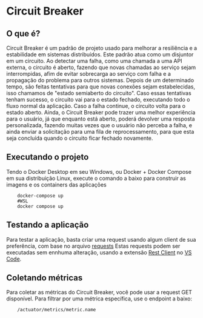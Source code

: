 # Circuit Breaker
## O que é?
Circuit Breaker é um padrão de projeto usado para melhorar a resiliência e a estabilidade em sistemas distribuídos.
Este padrão atua como um disjuntor em um circuito. Ao detectar uma falha, como uma chamada a uma API externa, o circuito é aberto, fazendo que novas chamadas ao serviço sejam interrompidas, afim de evitar sobrecarga ao serviço com falha e a propagação do problema para outros sistemas.
Depois de um determinado tempo, são feitas tentativas para que novas conexões sejam estabelecidas, isso chamamos de "estado semiaberto do circuito".
Caso essas tentativas tenham sucesso, o circuito vai para o estado fechado, executando todo o fluxo normal da aplicação. Caso a falha continue, o circuito volta para o estado aberto.
Ainda, o Circuit Breaker pode trazer uma melhor experiência para o usuário, já que enquanto está aberto, poderá devolver uma resposta personalizada, fazendo muitas vezes que o usuário não perceba a falha, e ainda enviar a solicitação para uma fila de reprocessamento, para que esta seja concluída quando o circuito ficar fechado novamente.

## Executando o projeto
Tendo o Docker Desktop em seu Windows, ou Docker + Docker Compose em sua distribuição Linux, execute o comando a baixo para construir as imagens e os containers das aplicações

```bach
    docker-compose up
    #WSL
    docker compose up
```

## Testando a aplicação
Para testar a aplicação, basta criar uma request usando algum client de sua preferência, com base no arquivo [requests](requests.http)
Estas requests podem ser executadas sem ennhuma alteração, usando a extensão [Rest Client](https://marketplace.visualstudio.com/items?itemName=humao.rest-client) no [VS Code](https://code.visualstudio.com/download).

## Coletando métricas
Para coletar as métricas do Circuit Breaker, você pode usar a request GET disponível. Para filtrar por uma métrica específica, use o endpoint a baixo:

```text
    /actuator/metrics/metric.name
```